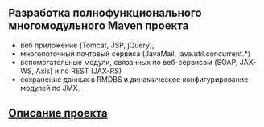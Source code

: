 ##  Разработка полнофункционального многомодульного Maven проекта

- веб приложение (Tomcat, JSP, jQuery),
- многопоточный почтовый сервиса (JavaMail, java.util.concurrent.*)
- вспомогательные модули, связанных по веб-сервисам (SOAP, JAX-WS, Axis) и по REST (JAX-RS)
- сохранение данных в RMDBS и динамическое конфигурирование модулей по JMX.

## <a href="https://github.com/JavaOPs/masterjava">Описание проекта</a>
